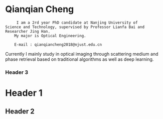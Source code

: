 # Qianqian Cheng

         I am a 2rd year PhD candidate at Nanjing University of    
    Science and Technology, supervised by Professor Lianfa Bai and Researcher Jing Han.   
        My major is Optical Engineering. 
   
        E-mail : qianqiancheng2018@njust.edu.cn
   
   Currently I mainly study in optical imaging through scattering medium and phase 
 retrieval based on traditional algorithms as well as deep learning. 

### Header 3

# Header 1
## Header 2




